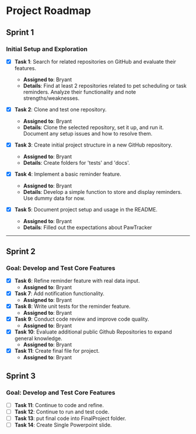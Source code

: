 # Project Roadmap

## Sprint 1
### Initial Setup and Exploration
- [x] **Task 1**: Search for related repositories on GitHub and evaluate their features.
  - **Assigned to**: Bryant
  - **Details**: Find at least 2 repositories related to pet scheduling or task reminders. Analyze their functionality and note strengths/weaknesses.
  
- [x] **Task 2**: Clone and test one repository.
  - **Assigned to**: Bryant
  - **Details**: Clone the selected repository, set it up, and run it. Document any setup issues and how to resolve them.

- [x] **Task 3**: Create initial project structure in a new GitHub repository.
  - **Assigned to**: Bryant
  - **Details**: Create folders for 'tests' and 'docs'.

- [x] **Task 4**: Implement a basic reminder feature.
  - **Assigned to**: Bryant
  - **Details**: Develop a simple function to store and display reminders. Use dummy data for now.

- [x] **Task 5**: Document project setup and usage in the README.
  - **Assigned to**: Bryant
  - **Details**: Filled out the expectations about PawTracker

---

## Sprint 2 
### Goal: Develop and Test Core Features
- [x] **Task 6**: Refine reminder feature with real data input.
  - **Assigned to**: Bryant
- [x] **Task 7**: Add notification functionality.
  - **Assigned to**: Bryant
- [x] **Task 8**: Write unit tests for the reminder feature.
  - **Assigned to**: Bryant
- [x] **Task 9**: Conduct code review and improve code quality.
  - **Assigned to**: Bryant
- [x] **Task 10**: Evaluate additional public Github Repositories to expand general knowledge.
  - **Assigned to**: Bryant
- [x] **Task 11**: Create final file for project.
  - **Assigned to**: Bryant

## Sprint 3 
### Goal: Develop and Test Core Features
- [ ] **Task 11**: Continue to code and refine.
- [ ] **Task 12**: Continue to run and test code.
- [ ] **Task 13**: put final code into FinalProject folder.
- [ ] **Task 14**: Create Single Powerpoint slide.
